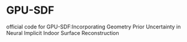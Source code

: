 # GPU-SDF
official code for GPU-SDF:Incorporating Geometry Prior Uncertainty in Neural Implicit Indoor Surface Reconstruction
